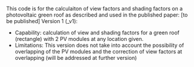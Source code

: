 This code is for the calculaiton of view factors and shading factors on a photovoltaic green roof as described and used in the published paper: [to be published]
Version 1 (_v1):
- Capability: calculation of view and shading factors for a green roof (rectangle) with 2 PV modules at any location given.
- Limitations: This version does not take into account the possibility of overlapping of the PV modules and the correction of view factors at overlapping (will be addressed at further version)
